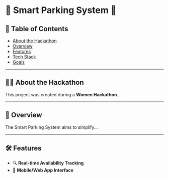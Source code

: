# 🚗 Smart Parking System 🚦

## 📌 Table of Contents

- [About the Hackathon](#about-the-hackathon)
- [Overview](#overview)
- [Features](#features)
- [Tech Stack](#tech-stack)
- [Goals](#goals)

---

## 👩‍💻 About the Hackathon

This project was created during a **Women Hackathon**...

---

## 📖 Overview

The Smart Parking System aims to simplify...

---

## 🛠️ Features

- 🔍 **Real-time Availability Tracking**
- 📱 **Mobile/Web App Interface**

